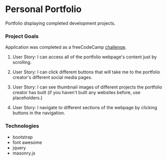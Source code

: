 # Personal Portfolio

Portfolio displaying completed development projects.

### Project Goals

Application was completed as a freeCodeCamp [challenge](https://www.freecodecamp.org/challenges/build-a-personal-portfolio-webpage).

1. User Story: I can access all of the portfolio webpage's content just by scrolling.

2. User Story: I can click different buttons that will take me to the portfolio creator's different social media pages.

3. User Story: I can see thumbnail images of different projects the portfolio creator has built (if you haven't built any websites before, use placeholders.)

4. User Story: I navigate to different sections of the webpage by clicking buttons in the navigation.

### Technologies

* bootstrap
* font awesome
* jquery
* masonry.js
